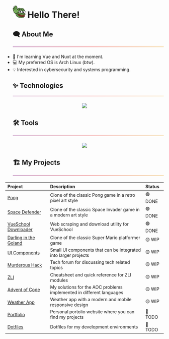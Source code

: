 <!-- Title -->
<div id="user-content-toc">
  <ul>
    <summary>
      <h1 style="list-style-type: none;">
        <img src="./images/hi.gif" alt="waving" width="40px"/>
        <span>Hello There!</span>
      </h1>
    </summary>
  </ul>
</div>

<!-- About Me -->
<div id="user-content-toc">
  <ul>
    <summary>
      <h2 style="list-style-type: none;">
        <span>🗨️ About Me</span>
        <img src="./images/thin-gradient-bar.png" />
      </h2>
    </summary>
  </ul>
</div>

- 📖 I'm learning Vue and Nuxt at the moment.
- 💻 My preferred OS is Arch Linux (btw).
- 💡 Interested in cybersecurity and systems programming.

<!-- Technologies -->
<div id="user-content-toc">
  <ul>
    <summary>
      <h2 style="list-style-type: none;">
        <span>✨ Technologies</span>
        <img src="./images/thin-gradient-bar.png" />
      </h2>
    </summary>
  </ul>
</div>

<p align="center">
  <a>
    <img src="https://go-skill-icons.vercel.app/api/icons?i=js,ts,html,css,react,nextjs,vue,nuxtjs,nodejs,bun,rust,go,c,cpp,holyc,zig,nim,java,python,lua,tailwindcss,shadcn,materialui,vite,pygame,playwright,drizzle,postgresql,mariadb,mongodb&perline=10" />
  </a>
</p>

<!-- Tools -->
<div id="user-content-toc">
  <ul>
    <summary>
      <h2 style="list-style-type: none;">
        <span>🛠️ Tools</span>
        <img src="./images/thin-gradient-bar.png" />
      </h2>
    </summary>
  </ul>
</div>

<p align="center">
  <a>
    <img src="https://go-skill-icons.vercel.app/api/icons?i=git,github,docker,debian,popos,ubuntu,kali,arch,nixos,windows,vscode,neovim,alacritty,webstorm,goland,datagrip,postman,obsidian,firefox,chatgpt&perline=10" />
  </a>
</p>

<!-- Projects -->
<div id="user-content-toc">
  <ul>
    <summary>
      <h2 style="list-style-type: none;">
        <span>🏗️ My Projects</span>
        <img src="./images/thin-gradient-bar.png" />
      </h2>
    </summary>
  </ul>
</div>

<div align="center">

| Project | Description | Status |
|:--------|:------------|:-------|
| [Pong](https://github.com/leo9iota/pong) | Clone of the classic Pong game in a retro pixel art style | 🟢 DONE |
| [Space Defender](https://github.com/leo9iota/space-defender) | Clone of the classic Space Invader game in a modern art style | 🟢 DONE |
| [VueSchool Downloader](https://github.com/leo9iota/vueschool-downloader) | Web scraping and download utility for VueSchool | 🟢 DONE |
| [Darling in the Goland](https://github.com/leo9iota/darling-in-the-goland) | Clone of the classic Super Mario platformer game | 🟡 WIP |
| [UI Components](https://github.com/leo9iota/ui-components) | Small UI components that can be integrated into larger projects | 🟡 WIP |
| [Murderous Hack](https://github.com/leo9iota/murderous-hack) | Tech forum for discussing tech related topics | 🟡 WIP |
| [ZLI](https://github.com/leo9iota/zli) | Cheatsheet and quick reference for ZLI modules | 🟡 WIP |
| [Advent of Code](https://github.com/leo9iota/advent-of-code)| My solutions for the AOC problems implemented in different languages | 🟡 WIP |
| [Weather App](https://github.com/leo9iota/weather-app) | Weather app with a modern and mobile responsive design | 🟡 WIP |
| [Portfolio](https://github.com/leo9iota/portfolio) | Personal portolio website where you can find my projects | 🔴 TODO |
| [Dotfiles](https://github.com/leo9iota/dotfiles)| Dotfiles for my development environments | 🔴 TODO |

</div>



